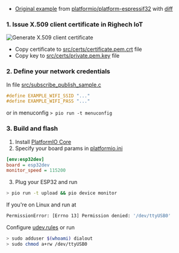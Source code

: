 
- [Original example](https://github.com/platformio/platform-espressif32/tree/v3.1.1/examples/espidf-aws-iot) from [platformio/platform-espressif32](https://github.com/platformio/platform-espressif32) with [diff](https://github.com/Rightech/ric-examples/commit/76ae37dcc44ec72e0eff876398967eefda2c2e1a)

### 1. Issue X.509 client certificate in Righech IoT

![Generate X.509 client certificate](../../.assets/mqtt-issue-cert.gif)

- Copy certificate to [src/certs/certificate.pem.crt](./src/certs/certificate.pem.crt) file
- Copy key to [src/certs/private.pem.key](./src/certs/private.pem.key) file

### 2. Define your network credentials 

In file [src/subscribe_publish_sample.c](./src/subscribe_publish_sample.c#L55-L62)
```cpp
#define EXAMPLE_WIFI_SSID "..."
#define EXAMPLE_WIFI_PASS "..."
```

or in menuconfig `> pio run -t menuconfig`

### 3. Build and flash

1. Install [PlatformIO Core](https://docs.platformio.org/en/latest/core/installation.html)
2. Specify your board params in [platformio.ini](./platformio.ini)
```ini
[env:esp32dev]
board = esp32dev
monitor_speed = 115200
```
3. Plug your ESP32 and run

```bash
> pio run -t upload && pio device monitor
```

If you're on Linux and run at
```bash
PermissionError: [Errno 13] Permission denied: '/dev/ttyUSB0'
```

Configure [udev.rules](https://docs.platformio.org/en/latest/faq.html#platformio-udev-rules) or run
```bash
> sudo adduser $(whoami) dialout
> sudo chmod a+rw /dev/ttyUSB0
```
